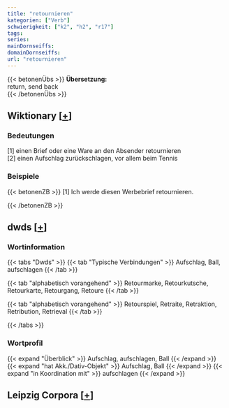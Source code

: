 ```yaml
---
title: "retournieren"
kategorien: ["Verb"]
schwierigkeit: ["k2", "h2", "r17"]
tags:
series:
mainDornseiffs:
domainDornseiffs:
url: "retournieren"
---
```


{{< betonenÜbs >}}
**Übersetzung:**  
return, send back  
{{< /betonenÜbs >}}

## Wiktionary [[+](https://de.wiktionary.org/wiki/retournieren)]

### Bedeutungen
[1] einen Brief oder eine Ware an den Absender retournieren  
[2] einen Aufschlag zurückschlagen, vor allem beim Tennis  

### Beispiele
{{< betonenZB >}}
[1] Ich werde diesen Werbebrief retournieren.  

{{< /betonenZB >}}


## dwds [[+](https://www.dwds.de/wb/retournieren)]

### Wortinformation
{{< tabs "Dwds" >}}
{{< tab "Typische Verbindungen" >}}
Aufschlag, Ball, aufschlagen
{{< /tab >}}

{{< tab "alphabetisch vorangehend" >}}
Retourmarke, Retourkutsche, Retourkarte, Retourgang, Retoure
{{< /tab >}}

{{< tab "alphabetisch vorangehend" >}}
Retourspiel, Retraite, Retraktion, Retribution, Retrieval
{{< /tab >}}

{{< /tabs >}}

### Wortprofil
{{< expand "Überblick" >}} Aufschlag, aufschlagen, Ball {{< /expand >}}
{{< expand "hat Akk./Dativ-Objekt" >}} Aufschlag, Ball {{< /expand >}}
{{< expand "in Koordination mit" >}} aufschlagen {{< /expand >}}

## Leipzig Corpora [[+](https://corpora.uni-leipzig.de/en/res?word=retournieren&corpusId=deu_newscrawl-public_2018)]

